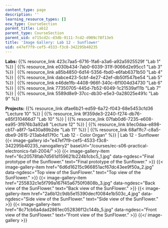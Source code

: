 ```yaml
---
content_type: page
description: ''
learning_resource_types: []
ocw_type: CourseSection
parent_title: Lab12
parent_type: CourseSection
parent_uid: e715cd2c-d3db-9111-7cd2-d909c78f13e5
title: 'Image Gallery: Lab 12 - Sunflower'
uid: e47ef7f9-cef5-4533-f3c8-342295b40235
---
```


**Labs:** {{% resource_link 423c7aa5-6716-1fa6-a3a6-a92a5925529f "Lab 1" %}} | {{% resource_link e030b434-7ab0-6039-311f-9066d2e95cc1 "Lab 3" %}} | {{% resource_link a85b4850-6d14-5356-fbd0-e6fab6371b50 "Lab 4" %}} | {{% resource_link dabce423-5cbf-4e27-42ef-db50f547be54 "Lab 5" %}} | {{% resource_link e46de1fb-4408-966f-340c-6f1004d34730 "Lab 6" %}} | {{% resource_link 77350705-445d-7b52-6049-1c21539af11b "Lab 7" %}} | {{% resource_link 5589d8e9-37cc-db30-e5e3-0a28025e491c "Lab 9" %}}

**Projects:** {{% resource_link dfae6b21-ed59-6a72-f043-68e5453cfd36 "Lecture 10" %}} | {{% resource_link 9f359de3-2240-f274-db76-e85f310466d7 "Lab 10" %}} | {{% resource_link 07fab0d6-7235-e608-ea95-3f976b3a92a8 "Lecture 12" %}} | {{% resource_link b1ec0daa-e898-cb17-a8f7-1a430a89b2de "Lab 11" %}} | {{% resource_link 68af1fc7-c8a5-dbe9-2615-213ab4d17f0c "Lab 12 - Color Organ" %}} | Lab 12 - Sunflower
{{< image-gallery id="e47ef7f9-cef5-4533-f3c8-342295b40235_nanogallery2" baseUrl="/courses/ec-s06-practical-electronics-fall-2004/" >}}
{{< image-gallery-item href="6c20578fab7d561d159621b224b1cbc5_1.jpg" data-ngdesc="Final prototype of the Sunflower." text="Final prototype of the Sunflower." >}}
{{< image-gallery-item href="6d6d16215c966851acf67dc43ee9f50a_2.jpg" data-ngdesc="Top view of the SunFlower." text="Top view of the SunFlower." >}}
{{< image-gallery-item href="255832c1e5f799a167f45a6750f0808b_3.jpg" data-ngdesc="Back view of the SunFlower." text="Back view of the SunFlower." >}}
{{< image-gallery-item href="2a6b12c9db5e15390decf0084e1b503c_4.jpg" data-ngdesc="Side view of the SunFlower." text="Side view of the SunFlower." >}}
{{< image-gallery-item href="8c71cb6a4dad2861ec052836f12c144b_5.jpg" data-ngdesc="Front view of the SunFlower." text="Front view of the SunFlower." >}}
{{</ image-gallery >}}
